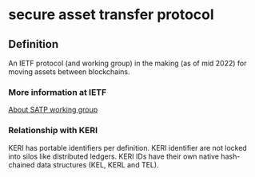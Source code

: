 # secure asset transfer protocol
## Definition
An IETF protocol (and working group) in the making (as of mid 2022) for moving assets between blockchains.

### More information at IETF
[About SATP working group](https://datatracker.ietf.org/wg/satp/about/)

### Relationship with KERI
KERI has portable identifiers per definition. KERI identifier are not locked into silos like distributed ledgers. KERI IDs have their own native hash-chained data structures (KEL, KERL and TEL).